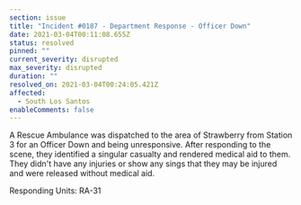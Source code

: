 ```yaml
---
section: issue
title: "Incident #0187 - Department Response - Officer Down"
date: 2021-03-04T00:11:08.655Z
status: resolved
pinned: ""
current_severity: disrupted
max_severity: disrupted
duration: ""
resolved_on: 2021-03-04T00:24:05.421Z
affected:
  - South Los Santos
enableComments: false
---
```

A Rescue Ambulance was dispatched to the area of Strawberry from Station 3 for an Officer Down and being unresponsive. After responding to the scene, they identified a singular casualty and rendered medical aid to them. They didn't have any injuries or show any sings that they may be injured and were released without medical aid.

Responding Units: RA-31